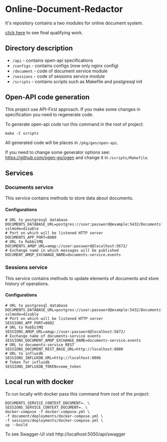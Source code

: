 # Online-Document-Redactor
It's repository contains a two modules for online document system.

[click here](https://drive.google.com/file/d/1VUwKALY6H3INnXHXJ2d5IrbhYbU7TF1E/view?usp=sharing) to see final 
qualifying work.

## Directory description

* `/api` - contains open-api specifications
* `/configs` - contains configs (now only nginx config)
* `/document` - code of document service module
* `/sessions` - code of sessions service module
* `/scripts` - contains scripts such as Makefile and postgresql init

## Open-API code generation

This project use API-First approach. If you make some changes
in specification you need to regenerate code.

To generate open-api code run this command in the root of project:
```shell
make -C scripts
```

All generated code will be places in `/pkg/gen/open-api`.

If you need to change some generator options see: https://github.com/ogen-go/ogen 
and change it in `/scripts/Makefile`.

## Services

### Documents service

This service contains methods to store data about documents.

#### Configurations

```.env
# URL to postgresql database
DOCUMENTS_DATABASE_URL=postgres://user:password@example:5432/Documents?sslmode=disable
# Port on which will be listened HTTP server
DOCUMENTS_APP_PORT=8080
# URL to RabbitMQ 
DOCUMENTS_AMQP_URL=amqp://user:password@localhost:5672/
# Exchange name in which messages will be published
DOCUMENT_AMQP_EXCHANGE_NAME=documents-service.events
```

### Sessions service

This service contains methods to update elements of documents and store history of operations.

#### Configurations

```.env
# URL to postgresql database
DOCUMENTS_DATABASE_URL=postgres://user:password@example:5432/Documents?sslmode=disable
# Port on which will be listened HTTP server
SESSIONS_APP_PORT=8082
# URL to RabbitMQ 
SESSIONS_AMQP_URL=amqp://user:password@localhost:5672/
# Exchange name of documents-service events
SESSIONS_DOCUMENT_AMQP_EXCHANGE_NAME=documents-service.events
# URL to documents-service REST
SESSIONS_DOCUMENT_REST_BASE_URL=http://localhost:8080
# URL to influxdb
SESSIONS_INFLUXDB_URL=http://localhost:8086
# Token for influxdb
SESSIONS_INFLUXDB_TOKEN=some_token
```

## Local run with docker

To run locally with docker pass this command from root of the project:
```shell
DOCUMENTS_SERVICE_CONTEXT_DOCUMENT=. \
SESSIONS_SERVICE_CONTEXT_DOCUMENT=. \
docker-compose -f docker-compose.yml \
-f document/deployments/docker-compose.yml \
-f sessions/deployments/docker-compose.yml \
up --build
```

To see Swagger-UI visit http://localhost:5050/api/swagger
